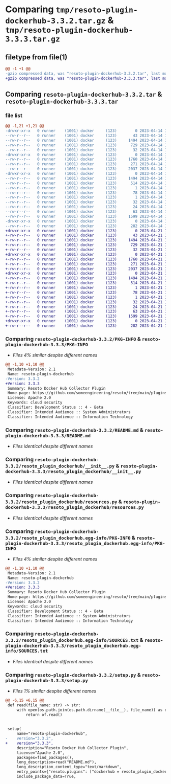 # Comparing `tmp/resoto-plugin-dockerhub-3.3.2.tar.gz` & `tmp/resoto-plugin-dockerhub-3.3.3.tar.gz`

## filetype from file(1)

```diff
@@ -1 +1 @@
-gzip compressed data, was "resoto-plugin-dockerhub-3.3.2.tar", last modified: Fri Apr 14 16:16:47 2023, max compression
+gzip compressed data, was "resoto-plugin-dockerhub-3.3.3.tar", last modified: Fri Apr 21 14:37:31 2023, max compression
```

## Comparing `resoto-plugin-dockerhub-3.3.2.tar` & `resoto-plugin-dockerhub-3.3.3.tar`

### file list

```diff
@@ -1,21 +1,21 @@
-drwxr-xr-x   0 runner    (1001) docker     (123)        0 2023-04-14 16:16:47.764952 resoto-plugin-dockerhub-3.3.2/
--rw-r--r--   0 runner    (1001) docker     (123)       43 2023-04-14 16:15:06.000000 resoto-plugin-dockerhub-3.3.2/MANIFEST.in
--rw-r--r--   0 runner    (1001) docker     (123)     1494 2023-04-14 16:16:47.764952 resoto-plugin-dockerhub-3.3.2/PKG-INFO
--rw-r--r--   0 runner    (1001) docker     (123)      729 2023-04-14 16:15:06.000000 resoto-plugin-dockerhub-3.3.2/README.md
--rw-r--r--   0 runner    (1001) docker     (123)       32 2023-04-14 16:15:06.000000 resoto-plugin-dockerhub-3.3.2/requirements.txt
-drwxr-xr-x   0 runner    (1001) docker     (123)        0 2023-04-14 16:16:47.764952 resoto-plugin-dockerhub-3.3.2/resoto_plugin_dockerhub/
--rw-r--r--   0 runner    (1001) docker     (123)     1760 2023-04-14 16:15:06.000000 resoto-plugin-dockerhub-3.3.2/resoto_plugin_dockerhub/__init__.py
--rw-r--r--   0 runner    (1001) docker     (123)      271 2023-04-14 16:15:06.000000 resoto-plugin-dockerhub-3.3.2/resoto_plugin_dockerhub/config.py
--rw-r--r--   0 runner    (1001) docker     (123)     2037 2023-04-14 16:15:06.000000 resoto-plugin-dockerhub-3.3.2/resoto_plugin_dockerhub/resources.py
-drwxr-xr-x   0 runner    (1001) docker     (123)        0 2023-04-14 16:16:47.764952 resoto-plugin-dockerhub-3.3.2/resoto_plugin_dockerhub.egg-info/
--rw-r--r--   0 runner    (1001) docker     (123)     1494 2023-04-14 16:16:47.000000 resoto-plugin-dockerhub-3.3.2/resoto_plugin_dockerhub.egg-info/PKG-INFO
--rw-r--r--   0 runner    (1001) docker     (123)      514 2023-04-14 16:16:47.000000 resoto-plugin-dockerhub-3.3.2/resoto_plugin_dockerhub.egg-info/SOURCES.txt
--rw-r--r--   0 runner    (1001) docker     (123)        1 2023-04-14 16:16:47.000000 resoto-plugin-dockerhub-3.3.2/resoto_plugin_dockerhub.egg-info/dependency_links.txt
--rw-r--r--   0 runner    (1001) docker     (123)       78 2023-04-14 16:16:47.000000 resoto-plugin-dockerhub-3.3.2/resoto_plugin_dockerhub.egg-info/entry_points.txt
--rw-r--r--   0 runner    (1001) docker     (123)        1 2023-04-14 16:16:47.000000 resoto-plugin-dockerhub-3.3.2/resoto_plugin_dockerhub.egg-info/not-zip-safe
--rw-r--r--   0 runner    (1001) docker     (123)       32 2023-04-14 16:16:47.000000 resoto-plugin-dockerhub-3.3.2/resoto_plugin_dockerhub.egg-info/requires.txt
--rw-r--r--   0 runner    (1001) docker     (123)       24 2023-04-14 16:16:47.000000 resoto-plugin-dockerhub-3.3.2/resoto_plugin_dockerhub.egg-info/top_level.txt
--rw-r--r--   0 runner    (1001) docker     (123)       63 2023-04-14 16:16:47.764952 resoto-plugin-dockerhub-3.3.2/setup.cfg
--rw-r--r--   0 runner    (1001) docker     (123)     1599 2023-04-14 16:15:06.000000 resoto-plugin-dockerhub-3.3.2/setup.py
-drwxr-xr-x   0 runner    (1001) docker     (123)        0 2023-04-14 16:16:47.764952 resoto-plugin-dockerhub-3.3.2/test/
--rw-r--r--   0 runner    (1001) docker     (123)      282 2023-04-14 16:15:06.000000 resoto-plugin-dockerhub-3.3.2/test/test_config.py
+drwxr-xr-x   0 runner    (1001) docker     (123)        0 2023-04-21 14:37:31.253811 resoto-plugin-dockerhub-3.3.3/
+-rw-r--r--   0 runner    (1001) docker     (123)       43 2023-04-21 14:35:39.000000 resoto-plugin-dockerhub-3.3.3/MANIFEST.in
+-rw-r--r--   0 runner    (1001) docker     (123)     1494 2023-04-21 14:37:31.253811 resoto-plugin-dockerhub-3.3.3/PKG-INFO
+-rw-r--r--   0 runner    (1001) docker     (123)      729 2023-04-21 14:35:39.000000 resoto-plugin-dockerhub-3.3.3/README.md
+-rw-r--r--   0 runner    (1001) docker     (123)       32 2023-04-21 14:35:39.000000 resoto-plugin-dockerhub-3.3.3/requirements.txt
+drwxr-xr-x   0 runner    (1001) docker     (123)        0 2023-04-21 14:37:31.249812 resoto-plugin-dockerhub-3.3.3/resoto_plugin_dockerhub/
+-rw-r--r--   0 runner    (1001) docker     (123)     1760 2023-04-21 14:35:39.000000 resoto-plugin-dockerhub-3.3.3/resoto_plugin_dockerhub/__init__.py
+-rw-r--r--   0 runner    (1001) docker     (123)      271 2023-04-21 14:35:39.000000 resoto-plugin-dockerhub-3.3.3/resoto_plugin_dockerhub/config.py
+-rw-r--r--   0 runner    (1001) docker     (123)     2037 2023-04-21 14:35:39.000000 resoto-plugin-dockerhub-3.3.3/resoto_plugin_dockerhub/resources.py
+drwxr-xr-x   0 runner    (1001) docker     (123)        0 2023-04-21 14:37:31.253811 resoto-plugin-dockerhub-3.3.3/resoto_plugin_dockerhub.egg-info/
+-rw-r--r--   0 runner    (1001) docker     (123)     1494 2023-04-21 14:37:31.000000 resoto-plugin-dockerhub-3.3.3/resoto_plugin_dockerhub.egg-info/PKG-INFO
+-rw-r--r--   0 runner    (1001) docker     (123)      514 2023-04-21 14:37:31.000000 resoto-plugin-dockerhub-3.3.3/resoto_plugin_dockerhub.egg-info/SOURCES.txt
+-rw-r--r--   0 runner    (1001) docker     (123)        1 2023-04-21 14:37:31.000000 resoto-plugin-dockerhub-3.3.3/resoto_plugin_dockerhub.egg-info/dependency_links.txt
+-rw-r--r--   0 runner    (1001) docker     (123)       78 2023-04-21 14:37:31.000000 resoto-plugin-dockerhub-3.3.3/resoto_plugin_dockerhub.egg-info/entry_points.txt
+-rw-r--r--   0 runner    (1001) docker     (123)        1 2023-04-21 14:37:31.000000 resoto-plugin-dockerhub-3.3.3/resoto_plugin_dockerhub.egg-info/not-zip-safe
+-rw-r--r--   0 runner    (1001) docker     (123)       32 2023-04-21 14:37:31.000000 resoto-plugin-dockerhub-3.3.3/resoto_plugin_dockerhub.egg-info/requires.txt
+-rw-r--r--   0 runner    (1001) docker     (123)       24 2023-04-21 14:37:31.000000 resoto-plugin-dockerhub-3.3.3/resoto_plugin_dockerhub.egg-info/top_level.txt
+-rw-r--r--   0 runner    (1001) docker     (123)       63 2023-04-21 14:37:31.253811 resoto-plugin-dockerhub-3.3.3/setup.cfg
+-rw-r--r--   0 runner    (1001) docker     (123)     1599 2023-04-21 14:35:39.000000 resoto-plugin-dockerhub-3.3.3/setup.py
+drwxr-xr-x   0 runner    (1001) docker     (123)        0 2023-04-21 14:37:31.253811 resoto-plugin-dockerhub-3.3.3/test/
+-rw-r--r--   0 runner    (1001) docker     (123)      282 2023-04-21 14:35:39.000000 resoto-plugin-dockerhub-3.3.3/test/test_config.py
```

### Comparing `resoto-plugin-dockerhub-3.3.2/PKG-INFO` & `resoto-plugin-dockerhub-3.3.3/PKG-INFO`

 * *Files 4% similar despite different names*

```diff
@@ -1,10 +1,10 @@
 Metadata-Version: 2.1
 Name: resoto-plugin-dockerhub
-Version: 3.3.2
+Version: 3.3.3
 Summary: Resoto Docker Hub Collector Plugin
 Home-page: https://github.com/someengineering/resoto/tree/main/plugins/dockerhub
 License: Apache 2.0
 Keywords: cloud security
 Classifier: Development Status :: 4 - Beta
 Classifier: Intended Audience :: System Administrators
 Classifier: Intended Audience :: Information Technology
```

### Comparing `resoto-plugin-dockerhub-3.3.2/README.md` & `resoto-plugin-dockerhub-3.3.3/README.md`

 * *Files identical despite different names*

### Comparing `resoto-plugin-dockerhub-3.3.2/resoto_plugin_dockerhub/__init__.py` & `resoto-plugin-dockerhub-3.3.3/resoto_plugin_dockerhub/__init__.py`

 * *Files identical despite different names*

### Comparing `resoto-plugin-dockerhub-3.3.2/resoto_plugin_dockerhub/resources.py` & `resoto-plugin-dockerhub-3.3.3/resoto_plugin_dockerhub/resources.py`

 * *Files identical despite different names*

### Comparing `resoto-plugin-dockerhub-3.3.2/resoto_plugin_dockerhub.egg-info/PKG-INFO` & `resoto-plugin-dockerhub-3.3.3/resoto_plugin_dockerhub.egg-info/PKG-INFO`

 * *Files 4% similar despite different names*

```diff
@@ -1,10 +1,10 @@
 Metadata-Version: 2.1
 Name: resoto-plugin-dockerhub
-Version: 3.3.2
+Version: 3.3.3
 Summary: Resoto Docker Hub Collector Plugin
 Home-page: https://github.com/someengineering/resoto/tree/main/plugins/dockerhub
 License: Apache 2.0
 Keywords: cloud security
 Classifier: Development Status :: 4 - Beta
 Classifier: Intended Audience :: System Administrators
 Classifier: Intended Audience :: Information Technology
```

### Comparing `resoto-plugin-dockerhub-3.3.2/resoto_plugin_dockerhub.egg-info/SOURCES.txt` & `resoto-plugin-dockerhub-3.3.3/resoto_plugin_dockerhub.egg-info/SOURCES.txt`

 * *Files identical despite different names*

### Comparing `resoto-plugin-dockerhub-3.3.2/setup.py` & `resoto-plugin-dockerhub-3.3.3/setup.py`

 * *Files 1% similar despite different names*

```diff
@@ -6,15 +6,15 @@
 def read(file_name: str) -> str:
     with open(os.path.join(os.path.dirname(__file__), file_name)) as of:
         return of.read()
 
 
 setup(
     name="resoto-plugin-dockerhub",
-    version="3.3.2",
+    version="3.3.3",
     description="Resoto Docker Hub Collector Plugin",
     license="Apache 2.0",
     packages=find_packages(),
     long_description=read("README.md"),
     long_description_content_type="text/markdown",
     entry_points={"resoto.plugins": ["dockerhub = resoto_plugin_dockerhub:DockerHubCollectorPlugin"]},
     include_package_data=True,
```

